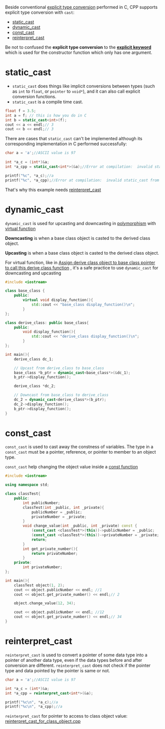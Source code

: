 Beside conventional [explicit type conversion](https://github.com/TranPhucVinh/C/blob/master/Introduction/Data%20type/Type%20conversion.md#explicit-type-conversion) performed in C, CPP supports explicit type conversion with ``cast``:

* [static_cast](#static_cast)
* [dynamic_cast](#dynamic_cast)
* [const_cast](#const_cast)
* [reinterpret_cast](#reinterpret_cast)

Be not to confused the **explicit type conversion** to the **[explicit keyword](https://github.com/TranPhucVinh/Cplusplus/blob/master/Object-oriented%20programming/Constructor%20and%20destructor/Constructor.md#implicit-conversion-and-explicit-keyword)** which is used for the constructor function which only has one argument.
# static_cast

* ``static_cast`` does things like implicit conversions between types (such as ``int`` to ``float``, or ``pointer`` to ``void*``), and it can also call explicit conversion functions.
* ``static_cast`` is a compile time cast.

```cpp
float f = 3.5;
int a = f; // this is how you do in C
int b = static_cast<int>(f);
cout << a << endl;// 3
cout << b << endl;// 3 
```

There are cases that ``static_cast`` can't be implemented although its corresponding implementation in C performed successfully:

```cpp
char a = 'a';//ASCII value is 97
  
int *a_c = (int*)&a; 
int *a_cpp = static_cast<int*>(&a);//Error at compilation:  invalid static_cast from type 'char*' to type 'int*'

printf("%c", *a_c);//a
printf("%c", *a_cpp);//Error at compilation:  invalid static_cast from type 'char*' to type 'int*'
```
That's why this example needs [reinterpret_cast](#reinterpret_cast)
# dynamic_cast
``dynamic_cast`` is used for upcasting and downcasting in [polymorphism](../../Object-oriented%20programming/Inheritance/README.md#Basic%20inheritance%20example) with [virtual function](../../Object-oriented%20programming/Inheritance/Virtual%20function.md)

**Downcasting** is when a base class object is casted to the derived class object.

**Upcasting** is when a base class object is casted to the derived class object.

For virtual function, like in [Assign derive class object to base class pointer to call this derive class function](../../Object-oriented%20programming/Inheritance/Virtual%20function.md#assign-derive-class-object-to-base-class-pointer-to-call-this-derive-class-function)
, it's a safe practice to use ``dynamic_cast`` for downcasting and upcasting

```cpp
#include <iostream>

class base_class {
	public:
		virtual void display_function(){
			std::cout << "base_class display_function()\n";
		}
};

class derive_class: public base_class{
	public:
		void display_function(){
			std::cout << "derive_class display_function()\n";
		}
};

int main(){
	derive_class dc_1;

	// Upcast from derive_class to base_class
	base_class *b_ptr = dynamic_cast<base_class*>(&dc_1);
	b_ptr->display_function();

	derive_class *dc_2;

	// Downcast from base_class to derive_class
	dc_2 = dynamic_cast<derive_class*>(b_ptr);
	dc_2->display_function();
	b_ptr->display_function();
}
```

# const_cast

``const_cast`` is used to cast away the constness of variables. The type in a ``const_cast`` must be a pointer, reference, or pointer to member to an object type.

``const_cast`` help changing the object value inside a [const function](../../Object-oriented%20programming/README.md#const-function)

```cpp
#include <iostream>

using namespace std;

class classTest{
	public:
		int publicNumber;
        classTest(int _public, int _private){
            publicNumber = _public;
            privateNumber = _private;
        }
        void change_value(int _public, int _private) const {
			(const_cast <classTest*>(this))->publicNumber = _public;
			(const_cast <classTest*>(this))->privateNumber = _private;
			return;
        }
		int get_private_number(){
			return privateNumber;
		}
    private:
        int privateNumber;
};

int main(){
	classTest object(1, 2);
	cout << object.publicNumber << endl; //1
	cout << object.get_private_number() << endl;// 2

	object.change_value(12, 34);

	cout << object.publicNumber << endl; //12
	cout << object.get_private_number() << endl;// 34
}
```
# reinterpret_cast

``reinterpret_cast`` is used to convert a pointer of some data type into a pointer of another data type, even if the data types before and after conversion are different. ``reinterpret_cast`` does not check if the pointer type and data pointed by the pointer is same or not.

```cpp
char a = 'a';//ASCII value is 97

int *a_c = (int*)&a; 
int *a_cpp = reinterpret_cast<int*>(&a);

printf("%c\n", *a_c);//a
printf("%c\n", *a_cpp);//a
```
``reinterpret_cast`` for pointer to access to class object value: [reinterpret_cast_for_class_object.cpp](reinterpret_cast_for_class_object.cpp)
